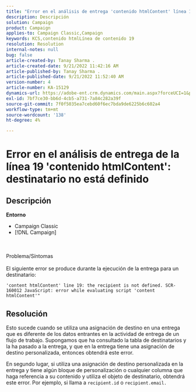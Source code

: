 ```yaml
---
title: "Error en el análisis de entrega 'contenido htmlContent' línea 19: destinatario no está definido"
description: Descripción
solution: Campaign
product: Campaign
applies-to: Campaign Classic,Campaign
keywords: KCS,contenido htmlLínea de contenido 19
resolution: Resolution
internal-notes: null
bug: false
article-created-by: Tanay Sharma .
article-created-date: 9/21/2022 11:42:16 AM
article-published-by: Tanay Sharma .
article-published-date: 9/21/2022 11:52:40 AM
version-number: 4
article-number: KA-15129
dynamics-url: https://adobe-ent.crm.dynamics.com/main.aspx?forceUCI=1&pagetype=entityrecord&etn=knowledgearticle&id=c8f47070-a239-ed11-9db1-002248086735
exl-id: 7bf7ce30-bb6d-4cb5-a731-7a84c282a39f
source-git-commit: 7f0f5035ea7cebd60f6ec7bda9de6225b6c602a4
workflow-type: tm+mt
source-wordcount: '138'
ht-degree: 4%

---
```


# Error en el análisis de entrega de la línea 19 &#39;contenido htmlContent&#39;: destinatario no está definido

## Descripción

<b>Entorno</b>
- Campaign Classic
- [!DNL Campaign]



<br><br>Problema/Síntomas<br><br>
El siguiente error se produce durante la ejecución de la entrega para un destinatario:

```
'content htmlContent' line 19: the recipient is not defined. SCR-160012 JavaScript: error while evaluating script 'content htmlContent'"
```


## Resolución


Esto sucede cuando se utiliza una asignación de destino en una entrega que es diferente de los datos entrantes en la actividad de entrega de un flujo de trabajo. Supongamos que ha consultado la tabla de destinatarios y la ha pasado a la entrega, y que en la entrega tiene una asignación de destino personalizada, entonces obtendrá este error.

En segundo lugar, si utiliza una asignación de destino personalizada en la entrega y tiene algún bloque de personalización o cualquier columna que haga referencia a su contenido y utiliza el objeto de destinatario, obtendrá este error. Por ejemplo, si llama a `recipient.id` o `recipient.email.`
